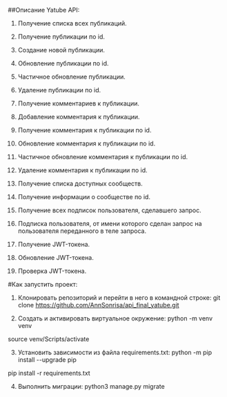 ##Описание Yatube API:
1) Получение списка всех публикаций.

2) Получение публикации по id.

3) Создание новой публикации.

4) Обновление публикации по id.

5) Частичное обновление публикации. 

6) Удаление публикации по id. 

7) Получение комментариев к публикации.

8) Добавление комментария к публикации.

9) Получение комментария к публикации по id.

10) Обновление комментария к публикации по id. 

11) Частичное обновление комментария к публикации по id. 

12) Удаление комментария к публикации по id. 

13) Получение списка доступных сообществ.

14) Получение информации о сообществе по id.

15) Получение всех подписок пользователя, сделавшего запрос. 

16) Подписка пользователя, от имени которого сделан запрос на пользователя переданного в теле запроса. 

17) Получение JWT-токена.

18) Обновление JWT-токена.

19) Проверка JWT-токена.

#Как запустить проект:
1) Клонировать репозиторий и перейти в него в командной строке:
git clone https://github.com/AnnSonrisa/api_final_yatube.git

2) Cоздать и активировать виртуальное окружение:
python -m venv venv

source venv/Scripts/activate

3) Установить зависимости из файла requirements.txt:
python -m pip install --upgrade pip

pip install -r requirements.txt

4) Выполнить миграции:
python3 manage.py migrate
